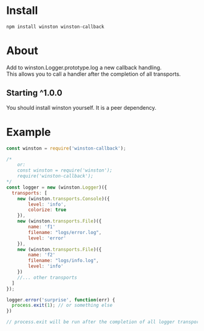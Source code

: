# Install 
`npm install winston winston-callback`

# About
Add to winston.Logger.prototype.log a new callback handling.  
This allows you to call a handler after the completion of all transports.  

## Starting ^1.0.0
You should install winston yourself. It is a peer dependency.

# Example

```js
const winston = require('winston-callback');

/* 
    or: 
    const winston = require('winston');
    require('winston-callback');
*/
const logger = new (winston.Logger)({
  transports: [
    new (winston.transports.Console)({
        level: 'info',
        colorize: true
    }),
    new (winston.transports.File)({
        name: 'f1'
        filename: "logs/error.log",
        level: 'error'
    }),
    new (winston.transports.File)({
        name: 'f2'
        filename: "logs/info.log",
        level: 'info'
    })
    //... other transports
  ]
});

logger.error('surprise', function(err) {
  process.exit(1); // or something else  
}) 

// process.exit will be run after the completion of all logger transports.
```



